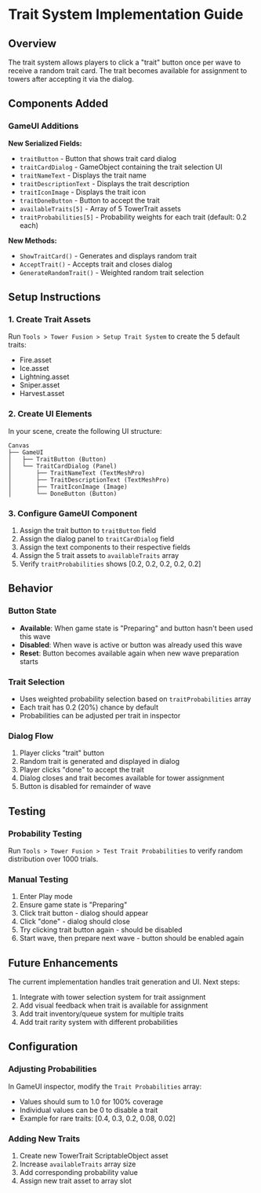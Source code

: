 # Trait System Implementation Guide

## Overview

The trait system allows players to click a "trait" button once per wave to receive a random trait card. The trait becomes available for assignment to towers after accepting it via the dialog.

## Components Added

### GameUI Additions

**New Serialized Fields:**
- `traitButton` - Button that shows trait card dialog
- `traitCardDialog` - GameObject containing the trait selection UI
- `traitNameText` - Displays the trait name
- `traitDescriptionText` - Displays the trait description  
- `traitIconImage` - Displays the trait icon
- `traitDoneButton` - Button to accept the trait
- `availableTraits[5]` - Array of 5 TowerTrait assets
- `traitProbabilities[5]` - Probability weights for each trait (default: 0.2 each)

**New Methods:**
- `ShowTraitCard()` - Generates and displays random trait
- `AcceptTrait()` - Accepts trait and closes dialog
- `GenerateRandomTrait()` - Weighted random trait selection

## Setup Instructions

### 1. Create Trait Assets
Run `Tools > Tower Fusion > Setup Trait System` to create the 5 default traits:
- Fire.asset
- Ice.asset  
- Lightning.asset
- Sniper.asset
- Harvest.asset

### 2. Create UI Elements
In your scene, create the following UI structure:

```
Canvas
├── GameUI
│   ├── TraitButton (Button)
│   └── TraitCardDialog (Panel)
│       ├── TraitNameText (TextMeshPro)
│       ├── TraitDescriptionText (TextMeshPro)  
│       ├── TraitIconImage (Image)
│       └── DoneButton (Button)
```

### 3. Configure GameUI Component
1. Assign the trait button to `traitButton` field
2. Assign the dialog panel to `traitCardDialog` field  
3. Assign the text components to their respective fields
4. Assign the 5 trait assets to `availableTraits` array
5. Verify `traitProbabilities` shows [0.2, 0.2, 0.2, 0.2, 0.2]

## Behavior

### Button State
- **Available**: When game state is "Preparing" and button hasn't been used this wave
- **Disabled**: When wave is active or button was already used this wave
- **Reset**: Button becomes available again when new wave preparation starts

### Trait Selection  
- Uses weighted probability selection based on `traitProbabilities` array
- Each trait has 0.2 (20%) chance by default
- Probabilities can be adjusted per trait in inspector

### Dialog Flow
1. Player clicks "trait" button
2. Random trait is generated and displayed in dialog
3. Player clicks "done" to accept the trait  
4. Dialog closes and trait becomes available for tower assignment
5. Button is disabled for remainder of wave

## Testing

### Probability Testing
Run `Tools > Tower Fusion > Test Trait Probabilities` to verify random distribution over 1000 trials.

### Manual Testing
1. Enter Play mode
2. Ensure game state is "Preparing" 
3. Click trait button - dialog should appear
4. Click "done" - dialog should close
5. Try clicking trait button again - should be disabled
6. Start wave, then prepare next wave - button should be enabled again

## Future Enhancements

The current implementation handles trait generation and UI. Next steps:
1. Integrate with tower selection system for trait assignment
2. Add visual feedback when trait is available for assignment
3. Add trait inventory/queue system for multiple traits
4. Add trait rarity system with different probabilities

## Configuration

### Adjusting Probabilities
In GameUI inspector, modify the `Trait Probabilities` array:
- Values should sum to 1.0 for 100% coverage
- Individual values can be 0 to disable a trait
- Example for rare traits: [0.4, 0.3, 0.2, 0.08, 0.02]

### Adding New Traits  
1. Create new TowerTrait ScriptableObject asset
2. Increase `availableTraits` array size  
3. Add corresponding probability value
4. Assign new trait asset to array slot